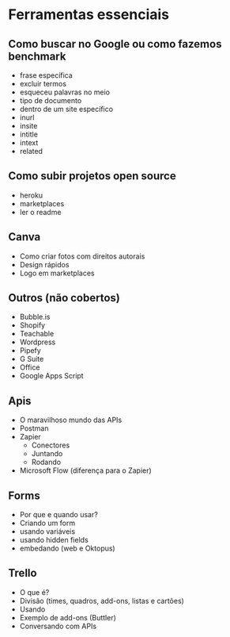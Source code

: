# Ferramentas essenciais

## Como buscar no Google ou como fazemos benchmark
  - frase específica
  - excluir termos
  - esqueceu palavras no meio
  - tipo de documento
  - dentro de um site específico 
  - inurl
  - insite
  - intitle
  - intext
  - related

## Como subir projetos open source
  - heroku
  - marketplaces
  - ler o readme

## Canva
  - Como criar fotos com direitos autorais 
  - Design rápidos 
  - Logo em marketplaces

## Outros (não cobertos) 
  - Bubble.is
  - Shopify
  - Teachable
  - Wordpress
  - Pipefy
  - G Suite
  - Office
  - Google Apps Script

## Apis
  - O maravilhoso mundo das APIs
  - Postman
  - Zapier
    - Conectores
    - Juntando
    - Rodando
  - Microsoft Flow (diferença para o Zapier)

## Forms
  - Por que e quando usar? 
  - Criando um form
  - usando variáveis 
  - usando hidden fields
  - embedando (web e Oktopus)

## Trello
  - O que é? 
  - Divisão (times, quadros, add-ons, listas e cartões) 
  - Usando
  - Exemplo de add-ons (Buttler) 
  - Conversando com APIs
